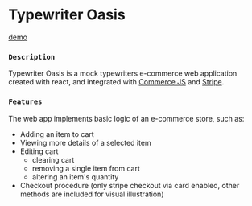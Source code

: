 # Typewriter Oasis

[demo](https://sellofotoyi-oasis.netlify.app)

### `Description`

Typewriter Oasis is a mock typewriters e-commerce web application created with react, and integrated with [Commerce JS](https://commercejs.com/)
 and [Stripe](https://stripe.com/).

### `Features`
 The web app implements basic logic of an e-commerce store, such as:
 - Adding an item to cart
 - Viewing more details of a selected item
 - Editing cart
	- clearing cart
	- removing a single item from cart 
	- altering an item's quantity
 - Checkout procedure (only stripe checkout via card enabled, other methods are included for visual illustration)
 
